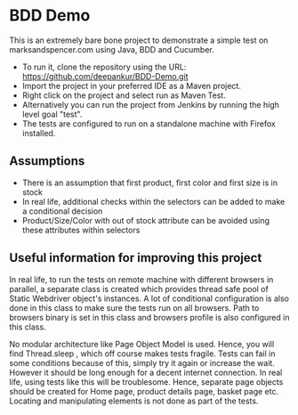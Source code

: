 # BDD Demo

This is an extremely bare bone project to demonstrate a simple test on marksandspencer.com using Java, BDD and Cucumber.

- To run it, clone the repository using the URL: https://github.com/deepankur/BDD-Demo.git
- Import the project in your preferred IDE as a Maven project.
- Right click on the project and select run as Maven Test.
- Alternatively you can run the project from Jenkins by running the high level goal "test".
- The tests are configured to run on a standalone machine with Firefox installed. 

## Assumptions

- There is an assumption that first product, first color and first size is in stock
- In real life, additional checks within the selectors can be added to make a conditional decision
- Product/Size/Color with out of stock attribute can be avoided using these attributes within selectors

## Useful information for improving this project

In real life, to run the tests on remote machine with different browsers in parallel, a separate class is created which provides thread safe pool of Static Webdriver object's instances. A lot of conditional configuration is also done in this class to make sure the tests run on all browsers. Path to browsers binary is set in this class and browsers profile is also configured in this class.

No modular architecture like Page Object Model is used. Hence, you will find Thread.sleep , which off course makes tests fragile.
Tests can fail in some conditions because of this, simply try it again or increase the wait. However it should be long enough for a decent internet connection.
In real life, using tests like this will be troublesome. Hence, separate page objects should be created for Home page, product details page, basket page etc.
Locating and manipulating elements is not done as part of the tests.
